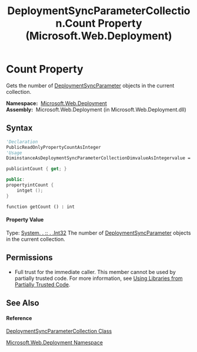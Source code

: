 ﻿---
title: DeploymentSyncParameterCollection.Count Property  (Microsoft.Web.Deployment)
TOCTitle: Count Property
ms:assetid: P:Microsoft.Web.Deployment.DeploymentSyncParameterCollection.Count
ms:mtpsurl: https://msdn.microsoft.com/en-us/library/microsoft.web.deployment.deploymentsyncparametercollection.count(v=VS.90)
ms:contentKeyID: 20209263
ms.date: 05/02/2012
mtps_version: v=VS.90
f1_keywords:
- Microsoft.Web.Deployment.DeploymentSyncParameterCollection.Count
- Microsoft.Web.Deployment.DeploymentSyncParameterCollection.get_Count
dev_langs:
- CSharp
- JScript
- VB
- c++
api_location:
- Microsoft.Web.Deployment.dll
api_name:
- Microsoft.Web.Deployment.DeploymentSyncParameterCollection.Count
- Microsoft.Web.Deployment.DeploymentSyncParameterCollection.get_Count
api_type:
- Managed
topic_type:
- apiref
- kbSyntax
product_family_name: VS
ROBOTS: INDEX,FOLLOW
---

# Count Property

Gets the number of [DeploymentSyncParameter](deploymentsyncparameter-class-microsoft-web-deployment.md) objects in the current collection.

**Namespace:**  [Microsoft.Web.Deployment](microsoft-web-deployment-namespace.md)  
**Assembly:**  Microsoft.Web.Deployment (in Microsoft.Web.Deployment.dll)

## Syntax

``` vb
'Declaration
PublicReadOnlyPropertyCountAsInteger
'Usage
DiminstanceAsDeploymentSyncParameterCollectionDimvalueAsIntegervalue = instance.Count
```

``` csharp
publicintCount { get; }
```

``` c++
public:
propertyintCount {
    intget ();
}
```

``` jscript
function getCount () : int
```

#### Property Value

Type: [System. . :: . .Int32](https://msdn.microsoft.com/en-us/library/td2s409d\(v=vs.90\))  
The number of [DeploymentSyncParameter](deploymentsyncparameter-class-microsoft-web-deployment.md) objects in the current collection.  

## Permissions

  - Full trust for the immediate caller. This member cannot be used by partially trusted code. For more information, see [Using Libraries from Partially Trusted Code](https://msdn.microsoft.com/en-us/library/8skskf63\(v=vs.90\)).

## See Also

#### Reference

[DeploymentSyncParameterCollection Class](deploymentsyncparametercollection-class-microsoft-web-deployment.md)

[Microsoft.Web.Deployment Namespace](microsoft-web-deployment-namespace.md)

